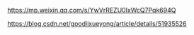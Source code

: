 https://mp.weixin.qq.com/s/YwVrREZU0IxWcQ7Pqk694Q

https://blog.csdn.net/goodlixueyong/article/details/51935526